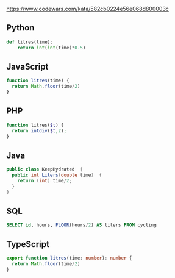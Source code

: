 https://www.codewars.com/kata/582cb0224e56e068d800003c

## Python
```python
def litres(time):
    return int(int(time)*0.5)
```

## JavaScript
```js
function litres(time) {
  return Math.floor(time/2)
}
```

## PHP
```php
function litres($t) {
  return intdiv($t,2);
}
```

## Java
```java
public class KeepHydrated  {
  public int Liters(double time)  {
    return (int) time/2;
  }
}
```

## SQL
```sql
SELECT id, hours, FLOOR(hours/2) AS liters FROM cycling
```

## TypeScript
```ts
export function litres(time: number): number {
  return Math.floor(time/2)
}
```